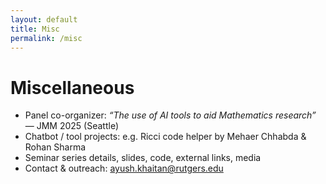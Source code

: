 ```yaml
---
layout: default
title: Misc
permalink: /misc
---
```


# Miscellaneous

- Panel co-organizer: *“The use of AI tools to aid Mathematics research”* — JMM 2025 (Seattle)  
- Chatbot / tool projects: e.g. Ricci code helper by Mehaer Chhabda & Rohan Sharma  
- Seminar series details, slides, code, external links, media  
- Contact & outreach: ayush.khaitan@rutgers.edu  

